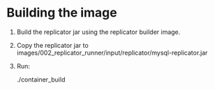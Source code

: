 Building the image
==================

1. Build the replicator jar using the replicator builder image.

2. Copy the replicator jar to images/002_replicator_runner/input/replicator/mysql-replicator.jar

3. Run:

    ./container_build
